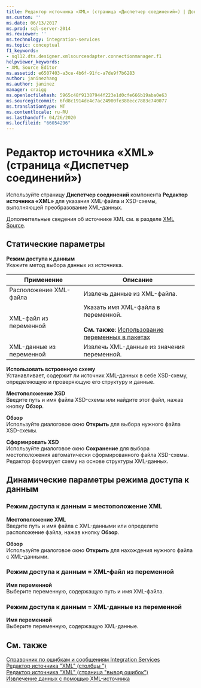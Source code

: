 ```yaml
---
title: Редактор источника «XML» (страница «Диспетчер соединений») | Документация Майкрософт
ms.custom: ''
ms.date: 06/13/2017
ms.prod: sql-server-2014
ms.reviewer: ''
ms.technology: integration-services
ms.topic: conceptual
f1_keywords:
- sql12.dts.designer.xmlsourceadapter.connectionmanager.f1
helpviewer_keywords:
- XML Source Editor
ms.assetid: e6507403-a3ce-4b6f-91fc-a7de9f7b6283
author: janinezhang
ms.author: janinez
manager: craigg
ms.openlocfilehash: 5965c48f91387944f223e1d0cfe666b19aba0e63
ms.sourcegitcommit: 6fd8c1914de4c7ac24900fe388ecc7883c740077
ms.translationtype: MT
ms.contentlocale: ru-RU
ms.lasthandoff: 04/26/2020
ms.locfileid: "66054296"
---
```

# <a name="xml-source-editor-connection-manager-page"></a>Редактор источника «XML» (страница «Диспетчер соединений»)
  Используйте страницу **Диспетчер соединений** компонента **Редактор источника «XML»** для указания XML-файла и XSD-схемы, выполняющей преобразование XML-данных.  
  
 Дополнительные сведения об источнике XML см. в разделе [XML Source](data-flow/xml-source.md).  
  
## <a name="static-options"></a>Статические параметры  
 **Режим доступа к данным**  
 Укажите метод выбора данных из источника.  
  
|Применение|Описание|  
|-----------|-----------------|  
|Расположение XML-файла|Извлечь данные из XML-файла.|  
|XML-файл из переменной|Указать имя XML-файла в переменной.<br /><br /> **См. также**: [Использование переменных в пакетах](../../2014/integration-services/use-variables-in-packages.md)|  
|XML-данные из переменной|Извлечь XML-данные из значения переменной.|  
  
 **Использовать встроенную схему**  
 Устанавливает, содержит ли источник XML-данных в себе XSD-схему, определяющую и проверяющую его структуру и данные.  
  
 **Местоположение XSD**  
 Введите путь и имя файла XSD-схемы или найдите этот файл, нажав кнопку **Обзор**.  
  
 **Обзор**  
 Используйте диалоговое окно **Открыть** для выбора нужного файла XSD-схемы.  
  
 **Сформировать XSD**  
 Используйте диалоговое окно **Сохранение** для выбора местоположения автоматически сформированного файла XSD-схемы. Редактор формирует схему на основе структуры XML-данных.  
  
## <a name="data-access-mode-dynamic-options"></a>Динамические параметры режима доступа к данным  
  
### <a name="data-access-mode--xml-file-location"></a>Режим доступа к данным = местоположение XML  
 **Местоположение XML**  
 Введите путь и имя файла с XML-данными или определите расположение файла, нажав кнопку **Обзор**.  
  
 **Обзор**  
 Используйте диалоговое окно **Открыть** для нахождения нужного файла с XML-данными.  
  
### <a name="data-access-mode--xml-file-from-variable"></a>Режим доступа к данным = XML-файл из переменной  
 **Имя переменной**  
 Выберите переменную, содержащую путь и имя XML-файла.  
  
### <a name="data-access-mode--xml-data-from-variable"></a>Режим доступа к данным = XML-данные из переменной  
 **Имя переменной**  
 Выберите переменную, содержащую XML-данные.  
  
## <a name="see-also"></a>См. также  
 [Справочник по ошибкам и сообщениям Integration Services](../../2014/integration-services/integration-services-error-and-message-reference.md)   
 [Редактор источника "XML" &#40;столбцы "&#41;](../../2014/integration-services/xml-source-editor-columns-page.md)   
 [Редактор источника "XML" &#40;страница "вывод ошибок"&#41;](../../2014/integration-services/xml-source-editor-error-output-page.md)   
 [Извлечение данных с помощью XML-источника](data-flow/extract-data-by-using-the-xml-source.md)  
  
  
